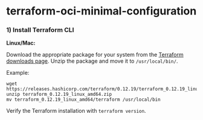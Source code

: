 # terraform-oci-minimal-configuration

### 1) Install Terraform CLI

**Linux/Mac:**

Download the appropriate package for your system from the [Terraform downloads page](https://www.terraform.io/downloads.html). Unzip the package and move it to `/usr/local/bin/`. 

Example:

```
wget https://releases.hashicorp.com/terraform/0.12.19/terraform_0.12.19_linux_amd64.zip
unzip terraform_0.12.19_linux_amd64.zip
mv terraform_0.12.19_linux_amd64/terraform /usr/local/bin
```

Verify the Terraform installation with `terraform version`.

